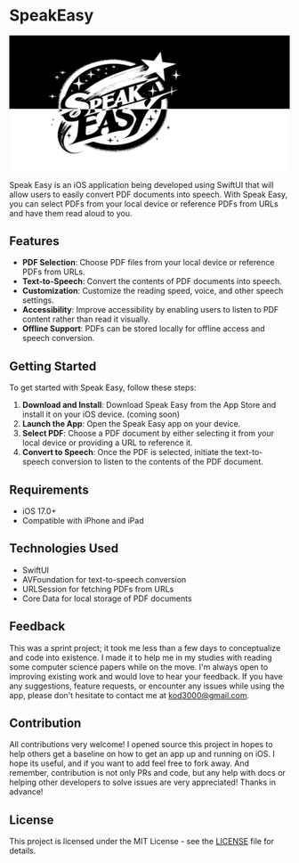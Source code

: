 # SpeakEasy
![text-sm.webp](/assets/text-sm.webp)


Speak Easy is an iOS application being developed using SwiftUI that will allow users to easily convert PDF documents into speech. With Speak Easy, you can select PDFs from your local device or reference PDFs from URLs and have them read aloud to you.

## Features

- **PDF Selection**: Choose PDF files from your local device or reference PDFs from URLs.
- **Text-to-Speech**: Convert the contents of PDF documents into speech.
- **Customization**: Customize the reading speed, voice, and other speech settings.
- **Accessibility**: Improve accessibility by enabling users to listen to PDF content rather than read it visually.
- **Offline Support**: PDFs can be stored locally for offline access and speech conversion.

## Getting Started

To get started with Speak Easy, follow these steps:

1. **Download and Install**: Download Speak Easy from the App Store and install it on your iOS device. (coming soon)
2. **Launch the App**: Open the Speak Easy app on your device.
3. **Select PDF**: Choose a PDF document by either selecting it from your local device or providing a URL to reference it.
4. **Convert to Speech**: Once the PDF is selected, initiate the text-to-speech conversion to listen to the contents of the PDF document.

## Requirements

- iOS 17.0+
- Compatible with iPhone and iPad

## Technologies Used

- SwiftUI
- AVFoundation for text-to-speech conversion
- URLSession for fetching PDFs from URLs
- Core Data for local storage of PDF documents

## Feedback

This was a sprint project; it took me less than a few days to conceptualize and code into existence. I made it to help me in my studies with reading some computer science papers while on the move. I'm always open to improving existing work and would love to hear your feedback. If you have any suggestions, feature requests, or encounter any issues while using the app, please don't hesitate to contact me at [kod3000@gmail.com](mailto:kod3000@gmail.com).

## Contribution

All contributions very welcome! I opened source this project in hopes to help others get a baseline on how to get an app up and running on iOS. I hope its useful, and if you want to add feel free to fork away. And remember, contribution is not only PRs and code, but any help with docs or helping other developers to solve issues are very appreciated! Thanks in advance!

## License

This project is licensed under the MIT License - see the [LICENSE](LICENSE) file for details.
